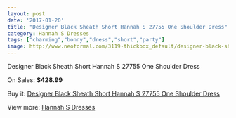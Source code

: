 ```yaml
---
layout: post
date: '2017-01-20'
title: "Designer Black Sheath Short Hannah S 27755 One Shoulder Dress"
category: Hannah S Dresses
tags: ["charming","bonny","dress","short","party"]
image: http://www.neoformal.com/3119-thickbox_default/designer-black-sheath-short-hannah-s-27755-one-shoulder-dress.jpg
---
```

Designer Black Sheath Short Hannah S 27755 One Shoulder Dress

On Sales: **$428.99**
<a href="https://www.neoformal.com/en/hannah-s-dresses/1167-designer-black-sheath-short-hannah-s-27755-one-shoulder-dress.html"><amp-img layout="responsive" width="600" height="600" src="//www.neoformal.com/3119-thickbox_default/designer-black-sheath-short-hannah-s-27755-one-shoulder-dress.jpg" alt="Designer Black Sheath Short Hannah S 27755 One Shoulder Dress 0" /></a>
<a href="https://www.neoformal.com/en/hannah-s-dresses/1167-designer-black-sheath-short-hannah-s-27755-one-shoulder-dress.html"><amp-img layout="responsive" width="600" height="600" src="//www.neoformal.com/3120-thickbox_default/designer-black-sheath-short-hannah-s-27755-one-shoulder-dress.jpg" alt="Designer Black Sheath Short Hannah S 27755 One Shoulder Dress 1" /></a>

Buy it: [Designer Black Sheath Short Hannah S 27755 One Shoulder Dress](https://www.neoformal.com/en/hannah-s-dresses/1167-designer-black-sheath-short-hannah-s-27755-one-shoulder-dress.html "Designer Black Sheath Short Hannah S 27755 One Shoulder Dress")

View more: [Hannah S Dresses](https://www.neoformal.com/en/12-hannah-s-dresses "Hannah S Dresses")